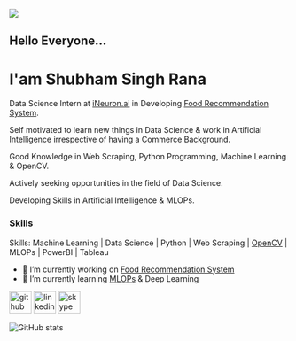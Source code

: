 ![](https://thumbs.dreamstime.com/b/data-science-analytics-analysis-robotic-arm-pressing-button-screen-200760934.jpg)
## Hello Everyone...

# I'am Shubham Singh Rana

Data Science Intern at [iNeuron.ai](https://ineuron.ai/home) in Developing [Food Recommendation System](https://github.com/ssr-1998/iNeuron_Food_Recommendation_Project_All_Files).

Self motivated to learn new things in Data Science & work in Artificial Intelligence irrespective of having a Commerce Background.

Good Knowledge in Web Scraping, Python Programming, Machine Learning & OpenCV.

Actively seeking opportunities in the field of Data Science.

Developing Skills in Artificial Intelligence & MLOPs.

### Skills

Skills: Machine Learning | Data Science | Python | Web Scraping | [OpenCV](https://github.com/ssr-1998/OpenCV) | MLOPs | PowerBI | Tableau

- 🔭 I’m currently working on [Food Recommendation System](https://github.com/ssr-1998/iNeuron_Food_Recommendation_Project_All_Files)
- 🌱 I’m currently learning [MLOPs](https://github.com/ssr-1998/Wine_Quality_MLOPs) & Deep Learning


[<img src='https://cdn.jsdelivr.net/npm/simple-icons@3.0.1/icons/github.svg' alt='github' height='40'>](https://github.com/ssr-1998)  [<img src='https://image.flaticon.com/icons/png/512/174/174857.png' alt='linkedin' height='40'>](https://www.linkedin.com/in/linkedin.com/in/shubham-singh-rana-225744138/)  [<img src='https://image.flaticon.com/icons/png/512/187/187190.png' alt='skype' height='40'>](https://join.skype.com/invite/xlFLd4fGjK2l)  

![GitHub stats](https://github-readme-stats.vercel.app/api?username=ssr-1998&show_icons=true&count_private=true)  
